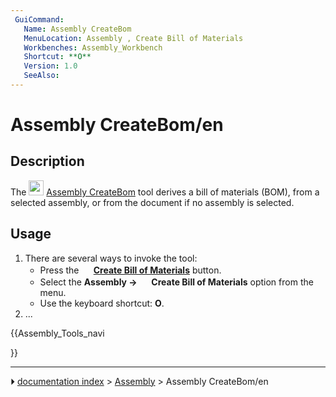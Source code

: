 ```yaml
---
 GuiCommand:
   Name: Assembly CreateBom
   MenuLocation: Assembly , Create Bill of Materials
   Workbenches: Assembly_Workbench
   Shortcut: **O**
   Version: 1.0
   SeeAlso: 
---
```


# Assembly CreateBom/en

## Description

The <img alt="" src=images/Assembly_CreateBom.svg  style="width:24px;"> [Assembly CreateBom](Assembly_CreateBom.md) tool derives a bill of materials (BOM), from a selected assembly, or from the document if no assembly is selected.

## Usage

1.  There are several ways to invoke the tool:
    -   Press the **<img src="images/Assembly_CreateBom.svg" width=16px> [Create Bill of Materials](Assembly_CreateBom.md)** button.
    -   Select the **Assembly → <img src="images/Assembly_CreateBom.svg" width=16px> Create Bill of Materials** option from the menu.
    -   Use the keyboard shortcut: **O**.
2.  \...





{{Assembly_Tools_navi

}}



---
⏵ [documentation index](../README.md) > [Assembly](Assembly_Workbench.md) > Assembly CreateBom/en
